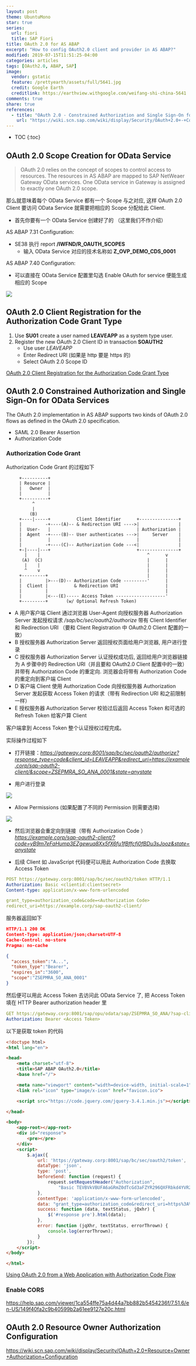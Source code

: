 ```yaml
---
layout: post
theme: UbuntuMono
star: true
series: 
  url: fiori
  title: SAP Fiori
title: OAuth 2.0 for AS ABAP
excerpt: "How to config OAuth2.0 client and provider in AS ABAP?"
modified: 2019-07-15T11:51:25-04:00
categories: articles
tags: [OAuth2.0, ABAP, SAP]
image:
  vendor: gstatic
  feature: /prettyearth/assets/full/5641.jpg
  credit: Google Earth
  creditlink: https://earthview.withgoogle.com/weifang-shi-china-5641
comments: true
share: true
references:
  - title: "OAuth 2.0 - Constrained Authorization and Single Sign-On for OData Services"
    url: "https://wiki.scn.sap.com/wiki/display/Security/OAuth+2.0+-+Constrained+Authorization+and+Single+Sign-On+for+OData+Services"
---
```


* TOC
{:toc}

## OAuth 2.0 Scope Creation for OData Service

> OAuth 2.0 relies on the concept of scopes to control access to resources. The resources in AS ABAP are mapped to SAP NetWeaer Gateway OData services. One OData service in Gateway is assigned to exactly one OAuth 2.0 scope.

那么就意味着每个 OData Service 都有一个 Scope 与之对应, 这样 OAuth 2.0 Client 要访问 OData Service 就需要把相应的 Scope 分配给此 Client.

* 首先你要有一个 OData Service 创建好了的 （这里我们不作介绍）

AS ABAP 7.31 Configuration:
* SE38 执行 report **/IWFND/R_OAUTH_SCOPES**
    * 输入 OData Service 对应的技术名称如 **Z_OVP_DEMO_CDS_0001**

AS ABAP 7.40 Configuration:
* 可以直接在 OData Service 配置里勾选 Enable OAuth for service 便能生成相应的 Scope

![](/images/abap/gateway/OAuth2_Create_OAUTH_Scopes.png)

## OAuth 2.0 Client Registration for the Authorization Code Grant Type

1. Use **SU01** create a user named **LEAVEAPP** as a system type user.
2. Register the new OAuth 2.0 Client ID in transaction **SOAUTH2**
    * Use user *LEAVEAPP*
    * Enter Redirect URI (如果是 http 要是 https 的)
    * Select OAuth 2.0 Scope ID

[OAuth 2.0 Client Registration for the Authorization Code Grant Type](https://wiki.scn.sap.com/wiki/display/Security/OAuth+2.0+Client+Registration+for+the+Authorization+Code+Grant+Type)

## OAuth 2.0 Constrained Authorization and Single Sign-On for OData Services

The OAuth 2.0 implementation in AS ABAP supports two kinds of OAuth 2.0 flows as defined in the OAuth 2.0 specification.

* SAML 2.0 Bearer Assertion
* Authorization Code

### Authorization Code Grant

Authorization Code Grant 的过程如下

```text
     +----------+
     | Resource |
     |   Owner  |
     |          |
     +----------+
          ^
          |
         (B)
     +----|-----+          Client Identifier      +---------------+
     |         -+----(A)-- & Redirection URI ---->|               |
     |  User-   |                                 | Authorization |
     |  Agent  -+----(B)-- User authenticates --->|     Server    |
     |          |                                 |               |
     |         -+----(C)-- Authorization Code ---<|               |
     +-|----|---+                                 +---------------+
       |    |                                         ^      v
      (A)  (C)                                        |      |
       |    |                                         |      |
       ^    v                                         |      |
     +---------+                                      |      |
     |         |>---(D)-- Authorization Code ---------'      |
     |  Client |          & Redirection URI                  |
     |         |                                             |
     |         |<---(E)----- Access Token -------------------'
     +---------+       (w/ Optional Refresh Token)
```

* A 用户客户端 Client 通过浏览器 User-Agent 向授权服务器 Authorization Server 发起授权请求 */sap/bc/sec/oauth2/authorize* 带有 Client Identifier 和 Redirection URI （要和 Client Registration 中 OAuth2.0 Client 配置的一致）
* B 授权服务器 Authorization Server 返回授权页面给用户浏览器, 用户进行登录
* C 授权服务器 Authorization Server 认证授权成功后, 返回给用户浏览器链接为 A 步骤中的 Redirection URI（并且要和 OAuth2.0 Client 配置中的一致）并带有 Authorization Code 的重定向. 浏览器会将带有 Authorization Code 的重定向到客户端 Client
* D 客户端 Client 使用 Authorization Code 向授权服务器 Authorization Server 发起获取 Access Token 的请求（带有 Redirection URI 和之前限制一样）
* E 授权服务器 Authorization Server 校验过后返回 Access Token 和可选的 Refresh Token 给客户算 Client

客户端拿到 Access Token 整个认证授权过程完成。

实际操作过程如下

* 打开链接：*https://gateway.corp:8001/sap/bc/sec/oauth2/authorize?response_type=code&client_id=LEAVEAPP&redirect_uri=https://example.corp/sap-oauth2-client/&scope=ZSEPMRA_SO_ANA_0001&state=anystate*

* 用户进行登录

![](/images/abap/gateway/OAuth2_user_authentication.png)

* Allow Permissions (如果配置了不同的 Permission 则需要选择)

![](/images/abap/gateway/OAuth2_allow_permisions.png)

* 然后浏览器会重定向到链接（带有 Authorization Code ） *https://example.corp/sap-oauth2-client/?code=yB9m7eFaHump3EZgewua8Xx5fX6fu1fBffcfj0fBDu3sJooz&state=anystate*

* 后续 Client 如 JavaScript 代码便可以用此 Authorization Code 去换取 Access Token

```yaml
POST https://gateway.corp:8001/sap/bc/sec/oauth2/token HTTP/1.1
Authorization: Basic <clientid:clientsecret>
Content-type: application/x-www-form-urlencoded

grant_type=authorization_code&code=<Authorization Code>
redirect_uri=https://example.corp/sap-oauth2-client/
```

服务器返回如下

```json
HTTP/1.1 200 OK
Content-Type: application/json;charset=UTF-8
Cache-Control: no-store
Pragma: no-cache

{
  "access_token":"A...",
  "token_type":"Bearer",
  "expires_in":"3600",
  "scope":"ZSEPMRA_SO_ANA_0001"
}
```

然后便可以用此 Access Token 去访问此 OData Service 了, 把 Access Token 填在 HTTP Bearer authorization header 里

```yaml
GET https://gateway.corp:8001/sap/opu/odata/sap/ZSEPMRA_SO_ANA/?sap-client=001 HTTP/1.1
Authorization: Bearer <Access Token>
```

以下是获取 token 的代码

```html
<!doctype html>
<html lang="en">

<head>
    <meta charset="utf-8">
    <title>SAP ABAP OAuth2.0</title>
    <base href="/">

    <meta name="viewport" content="width=device-width, initial-scale=1">
    <link rel="icon" type="image/x-icon" href="favicon.ico">

    <script src="https://code.jquery.com/jquery-3.4.1.min.js"></script>

</head>

<body>
    <app-root></app-root>
    <div id="response">
        <pre></pre>
    </div>
    <script>
        $.ajax({
            url: 'https://gateway.corp:8001/sap/bc/sec/oauth2/token',
            dataType: 'json',
            type: 'post',
            beforeSend: function (request) {
                request.setRequestHeader("Authorization",
                    "Basic TEVBVkVBUFA6aGRmZ0dTcGd3aFZYR296QXFRbkd4YVR2ZHZDVXZUVWFnSmdbZTVmdw==");
            },
            contentType: 'application/x-www-form-urlencoded',
            data: "grant_type=authorization_code&redirect_uri=https%3A%2F%2Flocalhost%3A4200%2F&code=yB9m7eFaHtmp7rjHe0n96slJEOiZLpFJSPTQ_x1vqsHI3oGI",
            success: function (data, textStatus, jQxhr) {
                $('#response pre').html(data);
            },
            error: function (jqXhr, textStatus, errorThrown) {
                console.log(errorThrown);
            }
        });
    </script>
</body>

</html>
```

[Using OAuth 2.0 from a Web Application with Authorization Code Flow](https://wiki.scn.sap.com/wiki/display/Security/Using+OAuth+2.0+from+a+Web+Application+with+Authorization+Code+Flow)

### Enable CORS

https://help.sap.com/viewer/1ca554ffe75a4d44a7bb882b5454236f/7.51.6/en-US/149f40fa2c9b40599b2a61ee9127e20c.html

## OAuth 2.0 Resource Owner Authorization Configuration

https://wiki.scn.sap.com/wiki/display/Security/OAuth+2.0+Resource+Owner+Authorization+Configuration